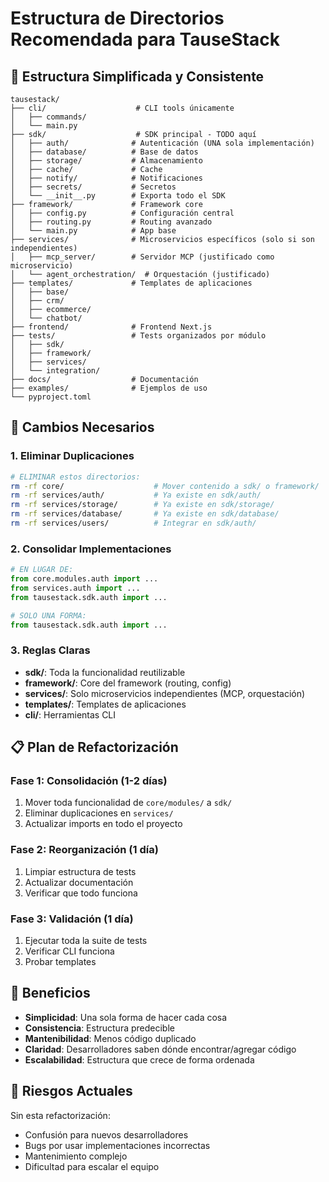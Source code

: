 # Estructura de Directorios Recomendada para TauseStack

## 🎯 Estructura Simplificada y Consistente

```
tausestack/
├── cli/                    # CLI tools únicamente
│   ├── commands/
│   └── main.py
├── sdk/                    # SDK principal - TODO aquí
│   ├── auth/              # Autenticación (UNA sola implementación)
│   ├── database/          # Base de datos
│   ├── storage/           # Almacenamiento
│   ├── cache/             # Cache
│   ├── notify/            # Notificaciones
│   ├── secrets/           # Secretos
│   └── __init__.py        # Exporta todo el SDK
├── framework/             # Framework core
│   ├── config.py          # Configuración central
│   ├── routing.py         # Routing avanzado
│   └── main.py            # App base
├── services/              # Microservicios específicos (solo si son independientes)
│   ├── mcp_server/        # Servidor MCP (justificado como microservicio)
│   └── agent_orchestration/  # Orquestación (justificado)
├── templates/             # Templates de aplicaciones
│   ├── base/
│   ├── crm/
│   ├── ecommerce/
│   └── chatbot/
├── frontend/              # Frontend Next.js
├── tests/                 # Tests organizados por módulo
│   ├── sdk/
│   ├── framework/
│   ├── services/
│   └── integration/
├── docs/                  # Documentación
├── examples/              # Ejemplos de uso
└── pyproject.toml
```

## 🔧 Cambios Necesarios

### 1. Eliminar Duplicaciones
```bash
# ELIMINAR estos directorios:
rm -rf core/                    # Mover contenido a sdk/ o framework/
rm -rf services/auth/           # Ya existe en sdk/auth/
rm -rf services/storage/        # Ya existe en sdk/storage/
rm -rf services/database/       # Ya existe en sdk/database/
rm -rf services/users/          # Integrar en sdk/auth/
```

### 2. Consolidar Implementaciones
```python
# EN LUGAR DE:
from core.modules.auth import ...
from services.auth import ...
from tausestack.sdk.auth import ...

# SOLO UNA FORMA:
from tausestack.sdk.auth import ...
```

### 3. Reglas Claras
- **sdk/**: Toda la funcionalidad reutilizable
- **framework/**: Core del framework (routing, config)
- **services/**: Solo microservicios independientes (MCP, orquestación)
- **templates/**: Templates de aplicaciones
- **cli/**: Herramientas CLI

## 📋 Plan de Refactorización

### Fase 1: Consolidación (1-2 días)
1. Mover toda funcionalidad de `core/modules/` a `sdk/`
2. Eliminar duplicaciones en `services/`
3. Actualizar imports en todo el proyecto

### Fase 2: Reorganización (1 día)
1. Limpiar estructura de tests
2. Actualizar documentación
3. Verificar que todo funciona

### Fase 3: Validación (1 día)
1. Ejecutar toda la suite de tests
2. Verificar CLI funciona
3. Probar templates

## 🎯 Beneficios

- **Simplicidad**: Una sola forma de hacer cada cosa
- **Consistencia**: Estructura predecible
- **Mantenibilidad**: Menos código duplicado
- **Claridad**: Desarrolladores saben dónde encontrar/agregar código
- **Escalabilidad**: Estructura que crece de forma ordenada

## 🚨 Riesgos Actuales

Sin esta refactorización:
- Confusión para nuevos desarrolladores
- Bugs por usar implementaciones incorrectas
- Mantenimiento complejo
- Dificultad para escalar el equipo 